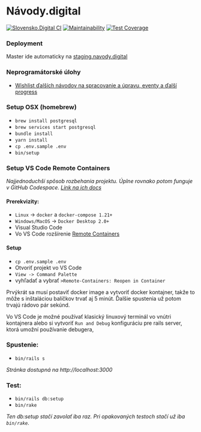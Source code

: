# Návody.digital

[![Slovensko.Digital CI](https://github.com/slovensko-digital/navody.digital/workflows/Slovensko.Digital%20CI/badge.svg)](https://github.com/slovensko-digital/navody.digital/actions/workflows/slovensko_digital_ci.yml)
[![Maintainability](https://api.codeclimate.com/v1/badges/78658a3b4aa6d98ce263/maintainability)](https://codeclimate.com/github/slovensko-digital/navody.digital/maintainability)
[![Test Coverage](https://api.codeclimate.com/v1/badges/78658a3b4aa6d98ce263/test_coverage)](https://codeclimate.com/github/slovensko-digital/navody.digital/test_coverage)

### Deployment

Master ide automaticky na [staging.navody.digital](https://staging.navody.digital)

### Neprogramátorské úlohy

- [Wishlist ďalších návodov na spracovanie a úpravu, eventy a ďalší progress](https://trello.com/b/4tkVI6vr/n%C3%A1vodydigital)

### Setup OSX (homebrew)

 - `brew install postgresql`
 - `brew services start postgresql`
 - `bundle install`
 - `yarn install`
 - `cp .env.sample .env`
 - `bin/setup`

### Setup VS Code Remote Containers

_Najjednoduchší spôsob rozbehania projektu. Úplne rovnako potom funguje v GitHub Codespace. [Link na ich docs](https://code.visualstudio.com/docs/remote/containers)_

#### Prerekvizity:

- `Linux` -> `docker` a `docker-compose 1.21+`
- `Windows/MacOS` -> `Docker Desktop 2.0+`
- Visual Studio Code
- Vo VS Code rozšírenie [Remote Containers](https://marketplace.visualstudio.com/items?itemName=ms-vscode-remote.remote-containers)

#### Setup

- `cp .env.sample .env`
- Otvoriť projekt vo VS Code
- `View -> Command Palette`
- vyhľadať a vybrať `>Remote-Containers: Reopen in Container`

Prvýkrát sa musí postaviť docker image a vytvoriť docker kontajner, takže to môže s inštaláciou balíčkov trvať aj 5 minút. Ďalšie spustenia už potom trvajú rádovo pár sekúnd.

Vo VS Code je možné používať klasický linuxový terminál vo vnútri kontajnera alebo si vytvoriť `Run and Debug` konfiguráciu pre rails server, ktorá umožní používanie debugera,

### Spustenie:

- `bin/rails s`

_Stránka dostupná na http://localhost:3000_

### Test:

- `bin/rails db:setup`
- `bin/rake`

_Ten db:setup stačí zavolať iba raz. Pri opakovaných testoch stačí už iba `bin/rake`._
